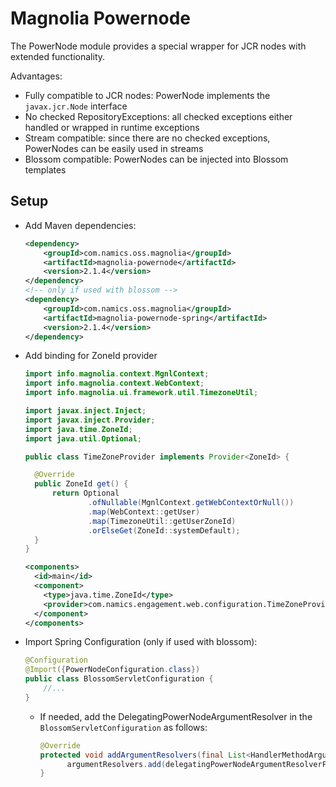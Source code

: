 # Magnolia Powernode
The PowerNode module provides a special wrapper for JCR nodes with
extended functionality.

Advantages:
* Fully compatible to JCR nodes: PowerNode implements the `javax.jcr.Node` interface
* No checked RepositoryExceptions: all checked exceptions either handled or wrapped in runtime exceptions
* Stream compatible: since there are no checked exceptions, PowerNodes can be easily used in streams
* Blossom compatible: PowerNodes can be injected into Blossom templates

## Setup

* Add Maven dependencies:
  ```xml
  <dependency>
      <groupId>com.namics.oss.magnolia</groupId>
      <artifactId>magnolia-powernode</artifactId>
      <version>2.1.4</version>
  </dependency>
  <!-- only if used with blossom -->
  <dependency>
      <groupId>com.namics.oss.magnolia</groupId>
      <artifactId>magnolia-powernode-spring</artifactId>
      <version>2.1.4</version>
  </dependency>
  ```

* Add binding for ZoneId provider
  ```java
  import info.magnolia.context.MgnlContext;
  import info.magnolia.context.WebContext;
  import info.magnolia.ui.framework.util.TimezoneUtil;
  
  import javax.inject.Inject;
  import javax.inject.Provider;
  import java.time.ZoneId;
  import java.util.Optional;
  
  public class TimeZoneProvider implements Provider<ZoneId> {
  
    @Override
    public ZoneId get() {
        return Optional
                .ofNullable(MgnlContext.getWebContextOrNull())
                .map(WebContext::getUser)
                .map(TimezoneUtil::getUserZoneId)
                .orElseGet(ZoneId::systemDefault);
    }
  }
  ```
  ```xml
  <components>
    <id>main</id>
    <component>
      <type>java.time.ZoneId</type>
      <provider>com.namics.engagement.web.configuration.TimeZoneProvider</provider>
    </component>
  </components>
  ```

* Import Spring Configuration (only if used with blossom):
  ```java
  @Configuration
  @Import({PowerNodeConfiguration.class})
  public class BlossomServletConfiguration {
      //...
  }
  ```

  * If needed, add the DelegatingPowerNodeArgumentResolver in the `BlossomServletConfiguration` as follows:
    ```java
    @Override
    protected void addArgumentResolvers(final List<HandlerMethodArgumentResolver> argumentResolvers) {
          argumentResolvers.add(delegatingPowerNodeArgumentResolverFactory.create(new BlossomHandlerMethodArgumentResolver()));
    }
    ```